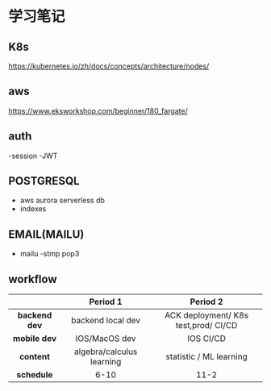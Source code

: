 # 学习笔记

## K8s
https://kubernetes.io/zh/docs/concepts/architecture/nodes/
## aws
https://www.eksworkshop.com/beginner/180_fargate/

## auth
-session
-JWT


## POSTGRESQL
- aws aurora serverless db
- indexes

## EMAIL(MAILU)
- mailu
-stmp pop3








## workflow


|                 |        **Period 1**       |             **Period 2**             |
|:---------------:|:-------------------------:|:------------------------------------:|
| **backend dev** |     backend local dev     | ACK deployment/ K8s test,prod/ CI/CD |
|  **mobile dev** |       IOS/MacOS dev       |               IOS CI/CD              |
|   **content**   | algebra/calculus learning |        statistic / ML learning       |
|   **schedule**  |            6-10           |                 11-2                 |
